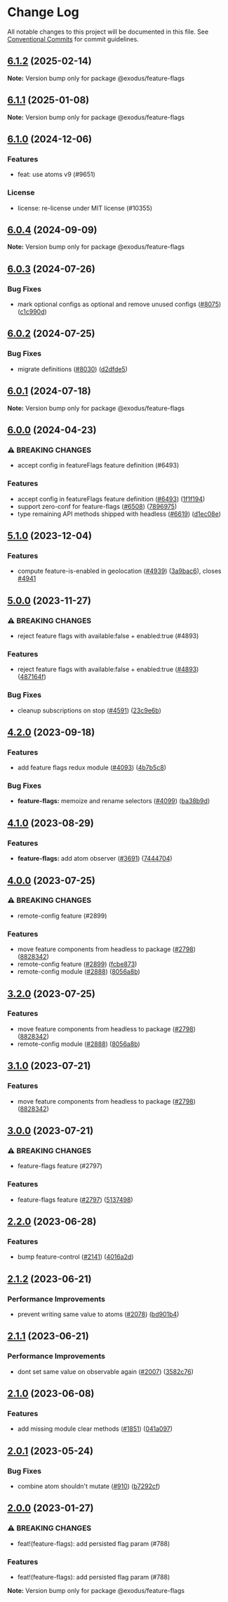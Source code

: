 # Change Log

All notable changes to this project will be documented in this file.
See [Conventional Commits](https://conventionalcommits.org) for commit guidelines.

## [6.1.2](https://github.com/ExodusMovement/exodus-hydra/compare/@exodus/feature-flags@6.1.1...@exodus/feature-flags@6.1.2) (2025-02-14)

**Note:** Version bump only for package @exodus/feature-flags

## [6.1.1](https://github.com/ExodusMovement/exodus-hydra/compare/@exodus/feature-flags@6.1.0...@exodus/feature-flags@6.1.1) (2025-01-08)

**Note:** Version bump only for package @exodus/feature-flags

## [6.1.0](https://github.com/ExodusMovement/exodus-hydra/compare/@exodus/feature-flags@6.0.4...@exodus/feature-flags@6.1.0) (2024-12-06)

### Features

- feat: use atoms v9 (#9651)

### License

- license: re-license under MIT license (#10355)

## [6.0.4](https://github.com/ExodusMovement/exodus-hydra/compare/@exodus/feature-flags@6.0.3...@exodus/feature-flags@6.0.4) (2024-09-09)

**Note:** Version bump only for package @exodus/feature-flags

## [6.0.3](https://github.com/ExodusMovement/exodus-hydra/compare/@exodus/feature-flags@6.0.2...@exodus/feature-flags@6.0.3) (2024-07-26)

### Bug Fixes

- mark optional configs as optional and remove unused configs ([#8075](https://github.com/ExodusMovement/exodus-hydra/issues/8075)) ([c1c990d](https://github.com/ExodusMovement/exodus-hydra/commit/c1c990dfcea35874d4bbc8429e97688e17977a9f))

## [6.0.2](https://github.com/ExodusMovement/exodus-hydra/compare/@exodus/feature-flags@6.0.1...@exodus/feature-flags@6.0.2) (2024-07-25)

### Bug Fixes

- migrate definitions ([#8030](https://github.com/ExodusMovement/exodus-hydra/issues/8030)) ([d2dfde5](https://github.com/ExodusMovement/exodus-hydra/commit/d2dfde55dfa843eb52842f64b3aac3a6f9a59069))

## [6.0.1](https://github.com/ExodusMovement/exodus-hydra/compare/@exodus/feature-flags@6.0.0...@exodus/feature-flags@6.0.1) (2024-07-18)

**Note:** Version bump only for package @exodus/feature-flags

## [6.0.0](https://github.com/ExodusMovement/exodus-hydra/compare/@exodus/feature-flags@5.1.0...@exodus/feature-flags@6.0.0) (2024-04-23)

### ⚠ BREAKING CHANGES

- accept config in featureFlags feature definition (#6493)

### Features

- accept config in featureFlags feature definition ([#6493](https://github.com/ExodusMovement/exodus-hydra/issues/6493)) ([1f1f194](https://github.com/ExodusMovement/exodus-hydra/commit/1f1f194f6c3abe2188c29dfbaf7e4133812964ba))
- support zero-conf for feature-flags ([#6508](https://github.com/ExodusMovement/exodus-hydra/issues/6508)) ([7896975](https://github.com/ExodusMovement/exodus-hydra/commit/78969752297b4bf6f44f623fb2fdd00a048c509c))
- type remaining API methods shipped with headless ([#6619](https://github.com/ExodusMovement/exodus-hydra/issues/6619)) ([d1ec08e](https://github.com/ExodusMovement/exodus-hydra/commit/d1ec08e695f0df2c9e63b01169c746ef872fe541))

## [5.1.0](https://github.com/ExodusMovement/exodus-hydra/compare/@exodus/feature-flags@5.0.0...@exodus/feature-flags@5.1.0) (2023-12-04)

### Features

- compute feature-is-enabled in geolocation ([#4939](https://github.com/ExodusMovement/exodus-hydra/issues/4939)) ([3a9bac6](https://github.com/ExodusMovement/exodus-hydra/commit/3a9bac6f1b3116f2849ca74ffae6be454e590acb)), closes [#4941](https://github.com/ExodusMovement/exodus-hydra/issues/4941)

## [5.0.0](https://github.com/ExodusMovement/exodus-hydra/compare/@exodus/feature-flags@4.2.0...@exodus/feature-flags@5.0.0) (2023-11-27)

### ⚠ BREAKING CHANGES

- reject feature flags with available:false + enabled:true (#4893)

### Features

- reject feature flags with available:false + enabled:true ([#4893](https://github.com/ExodusMovement/exodus-hydra/issues/4893)) ([487164f](https://github.com/ExodusMovement/exodus-hydra/commit/487164f5d3d6b1b088882e92735a3911e2a961ce))

### Bug Fixes

- cleanup subscriptions on stop ([#4591](https://github.com/ExodusMovement/exodus-hydra/issues/4591)) ([23c9e6b](https://github.com/ExodusMovement/exodus-hydra/commit/23c9e6b4a89a63754cfd4a01345e02758bf03794))

## [4.2.0](https://github.com/ExodusMovement/exodus-hydra/compare/@exodus/feature-flags@4.1.0...@exodus/feature-flags@4.2.0) (2023-09-18)

### Features

- add feature flags redux module ([#4093](https://github.com/ExodusMovement/exodus-hydra/issues/4093)) ([4b7b5c8](https://github.com/ExodusMovement/exodus-hydra/commit/4b7b5c8cf8854c32c77444390e7e630994261b69))

### Bug Fixes

- **feature-flags:** memoize and rename selectors ([#4099](https://github.com/ExodusMovement/exodus-hydra/issues/4099)) ([ba38b9d](https://github.com/ExodusMovement/exodus-hydra/commit/ba38b9d6ae71c125c59a697ae3bd21acc70e2e35))

## [4.1.0](https://github.com/ExodusMovement/exodus-hydra/compare/@exodus/feature-flags@4.0.0...@exodus/feature-flags@4.1.0) (2023-08-29)

### Features

- **feature-flags:** add atom observer ([#3691](https://github.com/ExodusMovement/exodus-hydra/issues/3691)) ([7444704](https://github.com/ExodusMovement/exodus-hydra/commit/744470412ea3e6241c43967e6214730e0f1dff38))

## [4.0.0](https://github.com/ExodusMovement/exodus-hydra/compare/@exodus/feature-flags@2.2.0...@exodus/feature-flags@4.0.0) (2023-07-25)

### ⚠ BREAKING CHANGES

- remote-config feature (#2899)

### Features

- move feature components from headless to package ([#2798](https://github.com/ExodusMovement/exodus-hydra/issues/2798)) ([8828342](https://github.com/ExodusMovement/exodus-hydra/commit/88283429129af938d382e51ee275ef7e655bdc87))
- remote-config feature ([#2899](https://github.com/ExodusMovement/exodus-hydra/issues/2899)) ([fcbe873](https://github.com/ExodusMovement/exodus-hydra/commit/fcbe87358e6258205ce969336ec4ab19e62f3270))
- remote-config module ([#2888](https://github.com/ExodusMovement/exodus-hydra/issues/2888)) ([8056a8b](https://github.com/ExodusMovement/exodus-hydra/commit/8056a8bc4f6ac05b107077a6668f2bc3f2a3824f))

## [3.2.0](https://github.com/ExodusMovement/exodus-hydra/compare/@exodus/feature-flags@2.2.0...@exodus/feature-flags@3.2.0) (2023-07-25)

### Features

- move feature components from headless to package ([#2798](https://github.com/ExodusMovement/exodus-hydra/issues/2798)) ([8828342](https://github.com/ExodusMovement/exodus-hydra/commit/88283429129af938d382e51ee275ef7e655bdc87))
- remote-config module ([#2888](https://github.com/ExodusMovement/exodus-hydra/issues/2888)) ([8056a8b](https://github.com/ExodusMovement/exodus-hydra/commit/8056a8bc4f6ac05b107077a6668f2bc3f2a3824f))

## [3.1.0](https://github.com/ExodusMovement/exodus-hydra/compare/@exodus/feature-flags@2.2.0...@exodus/feature-flags@3.1.0) (2023-07-21)

### Features

- move feature components from headless to package ([#2798](https://github.com/ExodusMovement/exodus-hydra/issues/2798)) ([8828342](https://github.com/ExodusMovement/exodus-hydra/commit/88283429129af938d382e51ee275ef7e655bdc87))

## [3.0.0](https://github.com/ExodusMovement/exodus-hydra/compare/@exodus/feature-flags@2.2.0...@exodus/feature-flags@3.0.0) (2023-07-21)

### ⚠ BREAKING CHANGES

- feature-flags feature (#2797)

### Features

- feature-flags feature ([#2797](https://github.com/ExodusMovement/exodus-hydra/issues/2797)) ([5137498](https://github.com/ExodusMovement/exodus-hydra/commit/51374984a45fbcc22d22d8c1da760b5afb613602))

## [2.2.0](https://github.com/ExodusMovement/exodus-hydra/compare/@exodus/feature-flags@2.1.2...@exodus/feature-flags@2.2.0) (2023-06-28)

### Features

- bump feature-control ([#2141](https://github.com/ExodusMovement/exodus-hydra/issues/2141)) ([4016a2d](https://github.com/ExodusMovement/exodus-hydra/commit/4016a2d0898d8340b53c7166e5906f438a57ad40))

## [2.1.2](https://github.com/ExodusMovement/exodus-hydra/compare/@exodus/feature-flags@2.1.1...@exodus/feature-flags@2.1.2) (2023-06-21)

### Performance Improvements

- prevent writing same value to atoms ([#2078](https://github.com/ExodusMovement/exodus-hydra/issues/2078)) ([bd901b4](https://github.com/ExodusMovement/exodus-hydra/commit/bd901b40a10c8983f2fe6fbb10c9dc8a81ccbd60))

## [2.1.1](https://github.com/ExodusMovement/exodus-hydra/compare/@exodus/feature-flags@2.1.0...@exodus/feature-flags@2.1.1) (2023-06-21)

### Performance Improvements

- dont set same value on observable again ([#2007](https://github.com/ExodusMovement/exodus-hydra/issues/2007)) ([3582c76](https://github.com/ExodusMovement/exodus-hydra/commit/3582c76fcfaebfc447c5ceb4d8be73ab28286047))

## [2.1.0](https://github.com/ExodusMovement/exodus-hydra/compare/@exodus/feature-flags@2.0.1...@exodus/feature-flags@2.1.0) (2023-06-08)

### Features

- add missing module clear methods ([#1851](https://github.com/ExodusMovement/exodus-hydra/issues/1851)) ([041a097](https://github.com/ExodusMovement/exodus-hydra/commit/041a0974b65232d2aa7d6d4926b0736817e9aa59))

## [2.0.1](https://github.com/ExodusMovement/exodus-hydra/compare/@exodus/feature-flags@2.0.0...@exodus/feature-flags@2.0.1) (2023-05-24)

### Bug Fixes

- combine atom shouldn't mutate ([#910](https://github.com/ExodusMovement/exodus-hydra/issues/910)) ([b7292cf](https://github.com/ExodusMovement/exodus-hydra/commit/b7292cfa033f3e1e396b4f0e5913ca347995c6cd))

## [2.0.0](https://github.com/ExodusMovement/exodus-hydra/compare/@exodus/feature-flags@1.0.0...@exodus/feature-flags@2.0.0) (2023-01-27)

### ⚠ BREAKING CHANGES

- feat!(feature-flags): add persisted flag param (#788)

### Features

- feat!(feature-flags): add persisted flag param (#788)

**Note:** Version bump only for package @exodus/feature-flags

